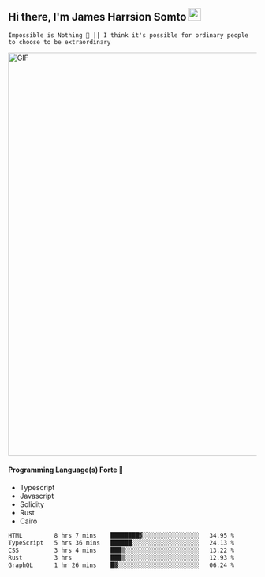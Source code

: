 ## Hi there, I'm James Harrsion Somto <img src="https://media.giphy.com/media/hvRJCLFzcasrR4ia7z/giphy.gif" width="25px">

`Impossible is Nothing 🚀 || I think it's possible for ordinary people to choose to be extraordinary`

 
<img align="center" alt="GIF" src="https://github.com/Gapur/Gapur/blob/master/coding.gif?raw=true" width="818px" height="818px" />


#### Programming Language(s) Forte 🚀
- Typescript
- Javascript
- Solidity
- Rust
- Cairo



<!--START_SECTION:waka-->

```txt
HTML         8 hrs 7 mins    ████████▓░░░░░░░░░░░░░░░░   34.95 %
TypeScript   5 hrs 36 mins   ██████░░░░░░░░░░░░░░░░░░░   24.13 %
CSS          3 hrs 4 mins    ███▒░░░░░░░░░░░░░░░░░░░░░   13.22 %
Rust         3 hrs           ███▒░░░░░░░░░░░░░░░░░░░░░   12.93 %
GraphQL      1 hr 26 mins    █▓░░░░░░░░░░░░░░░░░░░░░░░   06.24 %
```

<!--END_SECTION:waka-->
<br />
<br />
<br />







